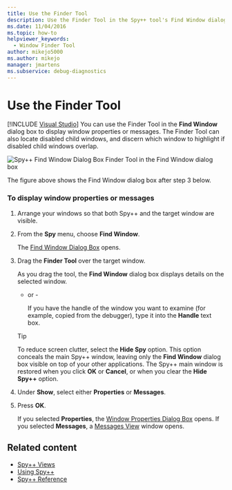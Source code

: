 ```yaml
---
title: Use the Finder Tool
description: Use the Finder Tool in the Spy++ tool's Find Window dialog box to display window properties or messages during a debugging session.
ms.date: 11/04/2016
ms.topic: how-to
helpviewer_keywords: 
  - Window Finder Tool
author: mikejo5000
ms.author: mikejo
manager: jmartens
ms.subservice: debug-diagnostics
---
```

# Use the Finder Tool

 [!INCLUDE [Visual Studio](~/includes/applies-to-version/vs-windows-only.md)]
You can use the Finder Tool in the **Find Window** dialog box to display window properties or messages. The Finder Tool can also locate disabled child windows, and discern which window to highlight if disabled child windows overlap.

 ![Spy&#43;&#43; Find Window Dialog Box](../debugger/media/icon_spy--_find.png "Icon_Spy++_Find")
Finder Tool in the Find Window dialog box

 The figure above shows the Find Window dialog box after step 3 below.

### To display window properties or messages

1. Arrange your windows so that both Spy++ and the target window are visible.

2. From the **Spy** menu, choose **Find Window**.

    The [Find Window Dialog Box](../debugger/find-window-dialog-box.md) opens.

3. Drag the **Finder Tool** over the target window.

    As you drag the tool, the **Find Window** dialog box displays details on the selected window.

   - or -

     If you have the handle of the window you want to examine (for example, copied from the debugger), type it into the **Handle** text box.

   > [!TIP]
   > To reduce screen clutter, select the **Hide Spy** option. This option conceals the main Spy++ window, leaving only the **Find Window** dialog box visible on top of your other applications. The Spy++ main window is restored when you click **OK** or **Cancel**, or when you clear the **Hide Spy++** option.

4. Under **Show**, select either **Properties** or **Messages**.

5. Press **OK**.

    If you selected **Properties**, the [Window Properties Dialog Box](../debugger/window-properties-dialog-box.md) opens. If you selected **Messages**, a [Messages View](../debugger/messages-view.md) window opens.

## Related content
- [Spy++ Views](../debugger/spy-increment-views.md)
- [Using Spy++](../debugger/using-spy-increment.md)
- [Spy++ Reference](../debugger/spy-increment-reference.md)